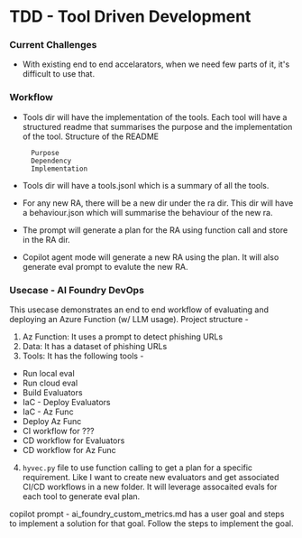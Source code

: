 # TDD - Tool Driven Development

### Current Challenges 

- With existing end to end accelarators, when we need few parts of it, it's difficult to use that.

### Workflow

- Tools dir will have the implementation of the tools. Each tool will have a structured readme that summarises the purpose and the implementation of the tool. Structure of the README

        Purpose
        Dependency
        Implementation

- Tools dir will have a tools.jsonl which is a summary of all the tools.

- For any new RA, there will be a new dir under the ra dir. This dir will have a behaviour.json which will summarise the behaviour of the new ra.

- The prompt will generate a plan for the RA using function call and store in the RA dir.

- Copilot agent mode will generate a new RA using the plan. It will also generate eval prompt to evalute the new RA.

### Usecase - AI Foundry DevOps

This usecase demonstrates an end to end workflow of evaluating and deploying an Azure Function (w/ LLM usage). Project structure -

1. Az Function: It uses a prompt to detect phishing URLs
2. Data: It has a dataset of phishing URLs
3. Tools: It has the following tools -
 - Run local eval
 - Run cloud eval
 - Build Evaluators
 - IaC - Deploy Evaluators
 - IaC - Az Func
 - Deploy Az Func
 - CI workflow for ???
 - CD workflow for Evaluators
 - CD workflow for Az Func 
 4. `hyvec.py` file to use function calling to get a plan for a specific requirement. Like I want to create new evaluators and get associated CI/CD workflows in a new folder. It will leverage assocaited evals for each tool to generate eval plan.


copilot prompt - ai_foundry_custom_metrics.md has a user goal and steps to implement a solution for that goal. Follow the steps to implement the goal.


